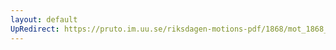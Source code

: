 ```yaml
---
layout: default
UpRedirect: https://pruto.im.uu.se/riksdagen-motions-pdf/1868/mot_1868__ak__214/mot_1868__ak__214-001.pdf
---
```

